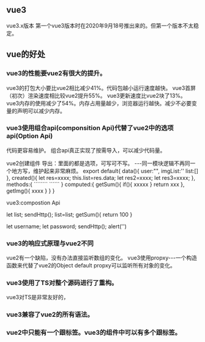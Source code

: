 <!-- 2022年10月12日09:21:51 -->
## vue3

vue3.x版本
 第一个vue3版本时在2020年9月18号推出来的。但第一个版本不太稳定。

 ## vue的好处
 ### vue3的性能要vue2有很大的提升。

 vue3的打包大小要比vue2相比减少41%。代码包越小运行速度越快。
 vue3首屏（初次）渲染速度相比较vue2提升55%。
 vue3更新速度比vue2块了13%。
 vue3内存的使用减少了54%。内存占用量越少，浏览器运行越快。减少不必要变量的声明可以减少内存。

 ### vue3使用组合api(componsition Api)代替了vue2中的选项api(Option Api)

代码更容易维护。
组合api真正实现了按需导入，可以减少代码量。

vue2创建组件
导出：里面的都是选项，可写可不写。
---同一模块逻辑不再同一个地方写，维护起来非常麻烦。
export default{
    data(){
        user:"",
        imgList:''
        list:[]
    },
    created(){
        let res=xxxx;
        this.list=res.data;
        let res2=xxxx;
        let res3=xxxx;
    },
    methods:{
        ````````
        ``````
    }
    computed:{
        getSum(){
            if(){
                xxxxx
            }
            return xxx
        },
        getImg(){
            xxxx
        }
    }
}


vue3:compostion Api
<!-- 购物车 -->
let list;
sendHttp();
list=list;
getSum(){
    return 100
}

<!-- 登录 -->
let username;
let password;
sendHttp();
alert('')

<!--  -->

### vue3的响应式原理与vue2不同

vue2有一个缺陷，没有办法直接监听数组的变化。
vue3使用propxy---一个构造函数来代替了vue2的Object default propxy可以监听所有对象的变化。

### vue3使用了TS对整个源码进行了重构。

vue3对TS是非常友好的，

### vue3兼容了vue2的所有语法。

### vue2中只能有一个跟标签。vue3的组件中可以有多个跟标签。
